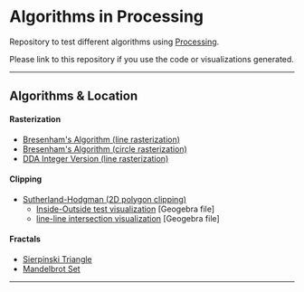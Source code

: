 # Algorithms in Processing

Repository to test different algorithms using [Processing](https://processing.org/).  

Please link to this repository if you use the code or visualizations generated.

--- 

## Algorithms & Location

#### Rasterization

- [Bresenham's Algorithm (line rasterization)](algorithms/rasterization/bresenham_line)
- [Bresenham's Algorithm (circle rasterization)](algorithms/rasterization/bresenham_circle)
- [DDA Integer Version (line rasterization)](algorithms/rasterization/dda_integer)

#### Clipping

- [Sutherland-Hodgman (2D polygon clipping)](algorithms/clipping/sutherland_hodgman_polygon)
  - [Inside-Outside test visualization](geogebra/clipping/inside-outside-test.ggb) [Geogebra file]
  - [line-line intersection visualization](geogebra/clipping/line-line-intersection.ggb) [Geogebra file]

#### Fractals

- [Sierpinski Triangle](algorithms/fractals/sierpinski)
- [Mandelbrot Set](algorithms/fractals/mandelbrot)

--- 
